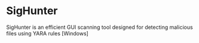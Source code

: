 # SigHunter
SigHunter is an efficient GUI scanning tool designed for detecting malicious files using YARA rules [Windows]
<br />
<br />


